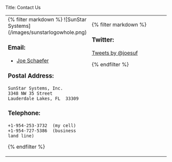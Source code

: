 Title: Contact Us

<table style="width: 100%">
<tr><td style="width: 50%" valign="top">
{% filter markdown %}
![SunStar Systems](/images/sunstarlogowhole.png)

### Email:

- [Joe Schaefer](mailto:joe_schaefer@yahoo.com)

### Postal Address:

    SunStar Systems, Inc.
    3348 NW 35 Street
    Lauderdale Lakes, FL  33309

### Telephone:

    +1-954-253-3732  (my cell)
    +1-954-727-5386  (business land line) 

{% endfilter %}

</td><td style="width: 50%" valign="top">

{% filter markdown %}
### Twitter:

<a class="twitter-timeline" href="https://twitter.com/joesuf" data-widget-id="484825803566235648">Tweets by @joesuf</a>
<script>!function(d,s,id){var js,fjs=d.getElementsByTagName(s)[0],p=/^http:/.test(d.location)?'http':'https';if(!d.getElementById(id)){js=d.createElement(s);js.id=id;js.src=p+"://platform.twitter.com/widgets.js";fjs.parentNode.insertBefore(js,fjs);}}(document,"script","twitter-wjs");</script>

{% endfilter %}

</td></tr></table>
